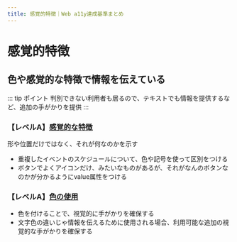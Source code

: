 ```yaml
---
title: 感覚的特徴｜Web a11y達成基準まとめ
---
```


# 感覚的特徴

## 色や感覚的な特徴で情報を伝えている
::: tip ポイント
判別できない利用者も居るので、テキストでも情報を提供するなど、追加の手がかりを提供
:::

### 【レベルA】[感覚的な特徴](https://waic.jp/docs/UNDERSTANDING-WCAG20/content-structure-separation-understanding.html)
形や位置だけではなく、それが何なのかを示す

* 重複したイベントのスケジュールについて、色や記号を使って区別をつける
* ボタンでよくアイコンだけ、みたいなものがあるが、それがなんのボタンなのかが分かるようにvalue属性をつける

### 【レベルA】[色の使用](https://waic.jp/docs/UNDERSTANDING-WCAG20/visual-audio-contrast-without-color.html)

* 色を付けることで、視覚的に手がかりを確保する
* 文字色の違いじゃ情報を伝えるために使用される場合、利用可能な追加の視覚的な手がかりを確保する